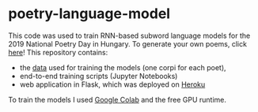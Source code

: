 # poetry-language-model
This code was used to train RNN-based subword language models for the 2019 National Poetry Day in Hungary.
To generate your own poems, click [here](http://oddnumberofeyes.com/versgenerator/)!
This repository contains:
* the [data](https://github.com/ben0it8/poetry-language-model/tree/master/data) used for training the models (one corpi for each poet),
* end-to-end training scripts (Jupyter Notebooks)
* web application in Flask, which was deployed on [Heroku](https://poetry-day.herokuapp.com/)


To train the models I used [Google Colab](https://colab.research.google.com) and the free GPU runtime.
